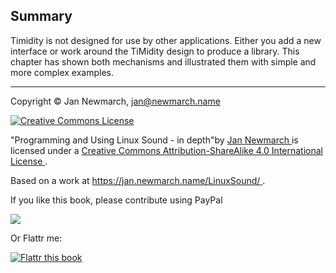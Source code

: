 
##  Summary 


Timidity is not designed for use by other applications.
      Either you add a new interface or work around the TiMidity
      design to produce a library.
      This chapter has shown both mechanisms and illustrated them
      with simple and more complex examples.

***


Copyright © Jan Newmarch, jan@newmarch.name


<a href="http://creativecommons.org/licenses/by-sa/4.0/" rel="license">
<img alt="Creative Commons License" src="https://i.creativecommons.org/l/by-sa/4.0/88x31.png" style="border-width:0"/>
</a>


"Programming and Using Linux Sound - in depth"by [
  Jan Newmarch
](https://jan.newmarch.name) is licensed under a [
  Creative Commons Attribution-ShareAlike 4.0 International License
](http://creativecommons.org/licenses/by-sa/4.0/) .


Based on a work at [
  https://jan.newmarch.name/LinuxSound/
](https://jan.newmarch.name/LinuxSound/) .


If you like this book, please contribute using PayPal


<a href="https://www.paypal.com/cgi-bin/webscr?cmd=_donations&amp;business=jan%40newmarch%2ename&amp;lc=AU&amp;item_name=LinuxSound&amp;currency_code=AUD&amp;bn=PP%2dDonationsBF%3abtn_donateCC_LG%2egif%3aNonHosted">
<img src="https://www.paypalobjects.com/WEBSCR-640-20110401-1/en_AU/i/btn/btn_donateCC_LG.gif"/>
</a>


Or Flattr me:


<a href="https://flattr.com/submit/auto?user_id=jannewmarch&amp;url=http://jan.newmarch.name&amp;title=Linux%20Sound&amp;description=Programming%20and%20Using%20Linu%20Sound&amp;language=en_GB&amp;tags=linux,sound,alsa,pulseaudio,JavaSound,MIDI&amp;category=text">
<img alt="Flattr this book" src="https://api.flattr.com/button/flattr-badge-large.png"/>
</a>
